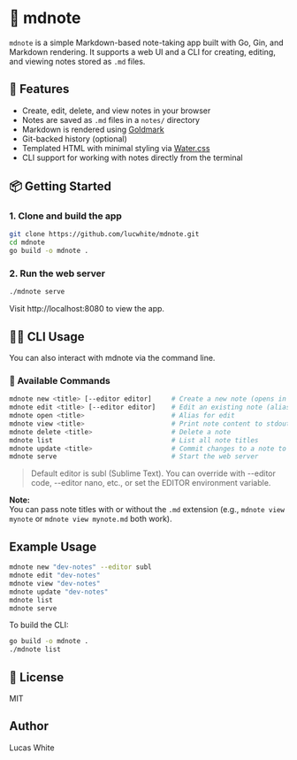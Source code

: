 # 📘 mdnote

`mdnote` is a simple Markdown-based note-taking app built with Go, Gin, and Markdown rendering. It supports a web UI and a CLI for creating, editing, and viewing notes stored as `.md` files.

## 🚀 Features

- Create, edit, delete, and view notes in your browser
- Notes are saved as `.md` files in a `notes/` directory
- Markdown is rendered using [Goldmark](https://github.com/yuin/goldmark)
- Git-backed history (optional)
- Templated HTML with minimal styling via [Water.css](https://watercss.kognise.dev/)
- CLI support for working with notes directly from the terminal

## 📦 Getting Started

### 1. Clone and build the app

```bash
git clone https://github.com/lucwhite/mdnote.git
cd mdnote
go build -o mdnote .
```

### 2. Run the web server

```bash
./mdnote serve
```
Visit http://localhost:8080 to view the app.

## 🧑‍💻 CLI Usage

You can also interact with mdnote via the command line.

### 🔧 Available Commands

```bash
mdnote new <title> [--editor editor]     # Create a new note (opens in editor)
mdnote edit <title> [--editor editor]    # Edit an existing note (alias: open)
mdnote open <title>                      # Alias for edit
mdnote view <title>                      # Print note content to stdout
mdnote delete <title>                    # Delete a note
mdnote list                              # List all note titles
mdnote update <title>                    # Commit changes to a note to git
mdnote serve                             # Start the web server
```

> Default editor is subl (Sublime Text). You can override with --editor code, --editor nano, etc., or set the EDITOR environment variable.

**Note:**  
You can pass note titles with or without the `.md` extension (e.g., `mdnote view mynote` or `mdnote view mynote.md` both work).

## Example Usage

```bash
mdnote new "dev-notes" --editor subl
mdnote edit "dev-notes"
mdnote view "dev-notes"
mdnote update "dev-notes"
mdnote list
mdnote serve
```

To build the CLI:

```bash
go build -o mdnote .
./mdnote list
```

<!--
NOTE: This doesn't currently work.
To install it globally:
```bash
sudo mv mdnote /usr/local/bin/
```

Now you can run mdnote from anywhere in your terminal!
-->

## 📄 License

MIT

## Author

Lucas White
